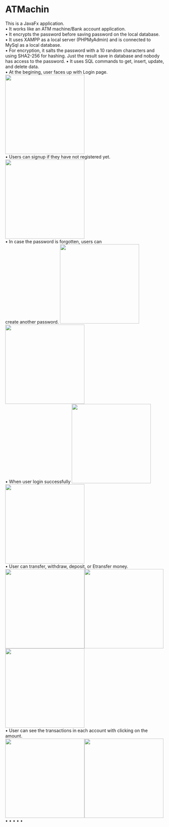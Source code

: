 # ATMachin

This is a JavaFx application.<br>
• It works like an ATM machine/Bank account application.<br>
•	It encrypts the password before saving password on the local database.<br>
•	It uses XAMPP as a local server (PHPMyAdmin) and is connected to MySql as a local database. <br>
•	For encryption, it salts the password with a 10 random characters and using SHA2-256 for hashing. Just the result save in database and nobody has access to the password.
•	It uses SQL commands to get, insert, update, and delete data.<br>
• At the begining, user faces up with Login page.
<img src="images/LogIn.JPG" width="250" height="auto"><br>
• Users can signup if they have not registered yet.
<img src="images/SignUp.JPG" width="250" height="auto"><br>
• In case the password is forgotten, users can<br>create another password.
<img src="images/Forgot.JPG" width="250" height="auto"><img src="images/Forgot1.JPG" width="250" height="auto"><br>
• When user login successfully
<img src="images/Account.JPG" width="250" height="auto"><img src="images/New%20etransaction.JPG" width="250" height="auto"><br>
• User can transfer, withdraw, deposit, or Etransfer money.<br>
<img src="images/Transfer.JPG" width="250" height="auto"><img src="images/WthDep.JPG" width="250" height="auto"><img src="images/Etransfer.JPG" width="250" height="auto"><br>
• User can see the transactions in each account with clicking on the amount.<br>
<img src="images/Chequing%20transactions.JPG" width="250" height="auto"><img src="images/Saving%20transactions.JPG" width="250" height="auto"><br>
•
•
•
•
•
